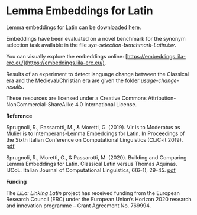 # Lemma Embeddings for Latin
Lemma embeddings for Latin can be downloaded [here](https://embeddings.lila-erc.eu/samples/download/).

Embeddings have been evaluated on a novel benchmark for the synonym selection task available in the file *syn-selection-benchmark-Latin.tsv*.

You can visually explore the embeddings online: [https://embeddings.lila-erc.eu/](https://embeddings.lila-erc.eu/).

Results of an experiment to detect language change between the Classical era and the Medieval/Christian era are given the folder *usage-change-results*. 

These resources are licensed under a Creative Commons Attribution-NonCommercial-ShareAlike 4.0 International License.

**Reference**

Sprugnoli, R., Passarotti, M., & Moretti, G. (2019). Vir is to Moderatus as Mulier is to Intemperans-Lemma Embeddings for Latin. In Proceedings of the Sixth Italian Conference on Computational Linguistics (CLiC-it 2019). [pdf](http://ceur-ws.org/Vol-2481/paper69.pdf)

Sprugnoli, R., Moretti, G., & Passarotti, M. (2020). Building and Comparing Lemma Embeddings for Latin. Classical Latin versus Thomas Aquinas. IJCoL. Italian Journal of Computational Linguistics, 6(6-1), 29-45. [pdf](https://www.ai-lc.it/wp-content/uploads/2021/03/IJCOL_6_1_2_sprugnoli_et_al.pdf)

**Funding**

The *LiLa: Linking Latin* project has received funding from the European Research Council (ERC) under the European Union’s Horizon 2020 research and innovation programme – Grant Agreement No. 769994.

